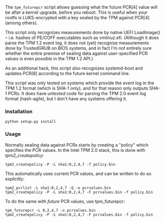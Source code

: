 The `tpm_futurepcr` script allows guessing what the future PCR[4] value will be after a kernel upgrade, before you reboot. This is useful when your rootfs is LUKS-encrypted with a key sealed by the TPM against PCR[4] (among others).

This script only recognizes measurements done by native UEFI LoadImage() – i.e. hashes of PE/COFF executables such as vmlinuz.efi. (Although it does parse the TPM 1.2 event log, it does not (yet) recognize measurements done by TrustedGRUB on BIOS systems, and in fact I'm not entirely sure whether the entire premise of sealing data against user-specified PCR values is even _possible_ in the TPM 1.2 API.)

As an additional hack, this script also recognizes systemd-boot and updates PCR[8] according to the future kernel command line.

This script was only tested on systems which provide the event log in the TPM 1.2 format (which is SHA-1 only), and for that reason only outputs SHA-1 PCRs. It does have _untested_ code for parsing the TPM 2.0 event log format (hash-agile), but I don't have any systems offering it.

### Installation
  
`python setup.py install`

### Usage

Normally sealing data against PCRs starts by creating a "policy" which specifies the PCR values. In the Intel TPM 2.0 stack, this is done with *tpm2_createpolicy*:

    tpm2_createpolicy -P -L sha1:0,2,4,7 -f policy.bin

This automatically uses current PCR values, and can be written to do so explicitly:

    tpm2_pcrlist -L sha1:0,2,4,7 -Q -o pcrvalues.bin
    tpm2_createpolicy -P -L sha1:0,2,4,7 -F pcrvalues.bin -f policy.bin

To do the same with *future* PCR values, use tpm\_futurepcr:

    tpm_futurepcr -L 0,2,4,7 -o pcrvalues.bin
    tpm2_createpolicy -P -L sha1:0,2,4,7 -F pcrvalues.bin -f policy.bin
